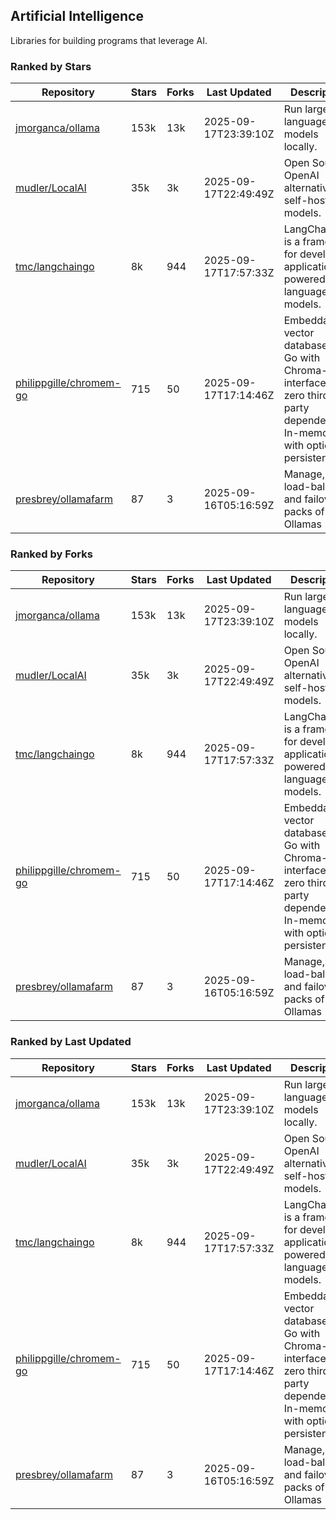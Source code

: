 ## Artificial Intelligence

Libraries for building programs that leverage AI.

### Ranked by Stars

| Repository | Stars | Forks | Last Updated | Description | 
|------------|-------|-------|--------------|-------------|
| [jmorganca/ollama](https://github.com/jmorganca/ollama) | 153k | 13k | 2025-09-17T23:39:10Z |  Run large language models locally. |
| [mudler/LocalAI](https://github.com/mudler/LocalAI) | 35k | 3k | 2025-09-17T22:49:49Z |  Open Source OpenAI alternative, self-host AI models. |
| [tmc/langchaingo](https://github.com/tmc/langchaingo) | 8k | 944 | 2025-09-17T17:57:33Z |  LangChainGo is a framework for developing applications powered by language models. |
| [philippgille/chromem-go](https://github.com/philippgille/chromem-go) | 715 | 50 | 2025-09-17T17:14:46Z |  Embeddable vector database for Go with Chroma-like interface and zero third-party dependencies. In-memory with optional persistence. |
| [presbrey/ollamafarm](https://github.com/presbrey/ollamafarm) | 87 | 3 | 2025-09-16T05:16:59Z |  Manage, load-balance, and failover packs of Ollamas |

### Ranked by Forks

| Repository | Stars | Forks | Last Updated | Description | 
|------------|-------|-------|--------------|-------------|
| [jmorganca/ollama](https://github.com/jmorganca/ollama) | 153k | 13k | 2025-09-17T23:39:10Z |  Run large language models locally. |
| [mudler/LocalAI](https://github.com/mudler/LocalAI) | 35k | 3k | 2025-09-17T22:49:49Z |  Open Source OpenAI alternative, self-host AI models. |
| [tmc/langchaingo](https://github.com/tmc/langchaingo) | 8k | 944 | 2025-09-17T17:57:33Z |  LangChainGo is a framework for developing applications powered by language models. |
| [philippgille/chromem-go](https://github.com/philippgille/chromem-go) | 715 | 50 | 2025-09-17T17:14:46Z |  Embeddable vector database for Go with Chroma-like interface and zero third-party dependencies. In-memory with optional persistence. |
| [presbrey/ollamafarm](https://github.com/presbrey/ollamafarm) | 87 | 3 | 2025-09-16T05:16:59Z |  Manage, load-balance, and failover packs of Ollamas |

### Ranked by Last Updated

| Repository | Stars | Forks | Last Updated | Description | 
|------------|-------|-------|--------------|-------------|
| [jmorganca/ollama](https://github.com/jmorganca/ollama) | 153k | 13k | 2025-09-17T23:39:10Z |  Run large language models locally. |
| [mudler/LocalAI](https://github.com/mudler/LocalAI) | 35k | 3k | 2025-09-17T22:49:49Z |  Open Source OpenAI alternative, self-host AI models. |
| [tmc/langchaingo](https://github.com/tmc/langchaingo) | 8k | 944 | 2025-09-17T17:57:33Z |  LangChainGo is a framework for developing applications powered by language models. |
| [philippgille/chromem-go](https://github.com/philippgille/chromem-go) | 715 | 50 | 2025-09-17T17:14:46Z |  Embeddable vector database for Go with Chroma-like interface and zero third-party dependencies. In-memory with optional persistence. |
| [presbrey/ollamafarm](https://github.com/presbrey/ollamafarm) | 87 | 3 | 2025-09-16T05:16:59Z |  Manage, load-balance, and failover packs of Ollamas |

